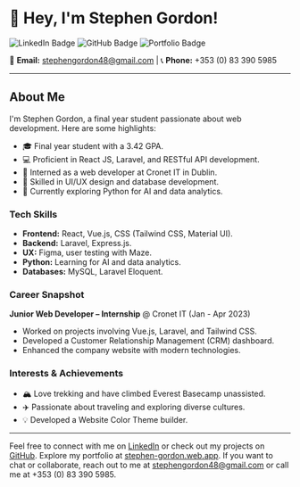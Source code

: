 # 👋 Hey, I'm Stephen Gordon!

![LinkedIn Badge](https://img.shields.io/badge/-LinkedIn-0077B5?style=flat-square&logo=linkedin&logoColor=white&link=https://www.linkedin.com/in/ste-gordon/)
![GitHub Badge](https://img.shields.io/badge/-GitHub-181717?style=flat-square&logo=github&logoColor=white&link=https://github.com/Stephen-Gordon/)
![Portfolio Badge](https://img.shields.io/badge/-Portfolio-1E90FF?style=flat-square&link=https://stephen-gordon.web.app/)

📧 **Email:** stephengordon48@gmail.com | 📞 **Phone:** +353 (0) 83 390 5985

---

## About Me

I'm Stephen Gordon, a final year student passionate about web development. Here are some highlights:

- 🎓 Final year student with a 3.42 GPA.
- 💻 Proficient in React JS, Laravel, and RESTful API development.
- 💼 Interned as a web developer at Cronet IT in Dublin.
- 🎨 Skilled in UI/UX design and database development.
- 🐍 Currently exploring Python for AI and data analytics.

### Tech Skills

- **Frontend:** React, Vue.js, CSS (Tailwind CSS, Material UI).
- **Backend:** Laravel, Express.js.
- **UX:** Figma, user testing with Maze.
- **Python:** Learning for AI and data analytics.
- **Databases:** MySQL, Laravel Eloquent.

### Career Snapshot

**Junior Web Developer – Internship** @ Cronet IT (Jan - Apr 2023)

- Worked on projects involving Vue.js, Laravel, and Tailwind CSS.
- Developed a Customer Relationship Management (CRM) dashboard.
- Enhanced the company website with modern technologies.

### Interests & Achievements

- 🏔️ Love trekking and have climbed Everest Basecamp unassisted.
- ✈️ Passionate about traveling and exploring diverse cultures.
- 💡 Developed a Website Color Theme builder.

---

Feel free to connect with me on [LinkedIn](https://www.linkedin.com/in/ste-gordon/) or check out my projects on [GitHub](https://github.com/Stephen-Gordon/). Explore my portfolio at [stephen-gordon.web.app](https://stephen-gordon.web.app/). If you want to chat or collaborate, reach out to me at stephengordon48@gmail.com or call me at +353 (0) 83 390 5985.
